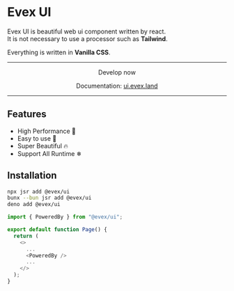 # Evex UI

Evex UI is beautiful web ui component written by react.\
It is not necessary to use a processor such as **Tailwind**.

Everything is written in **Vanilla CSS**.

<!-- MAGC UI AND MORE X -->

---

<p align="center">Develop now</p>
<p align="center">Documentation: <a href="https://ui.evex.land">ui.evex.land</a></p>

---

## Features

- High Performance 🚀
- Easy to use 🎉
- Super Beautiful 🔥
- Support All Runtime ❄

## Installation

```bash
npx jsr add @evex/ui
bunx --bun jsr add @evex/ui
deno add @evex/ui
```

```ts
import { PoweredBy } from "@evex/ui";

export default function Page() {
  return (
    <>
      ...
      <PoweredBy />
      ...
    </>
  );
}
```
